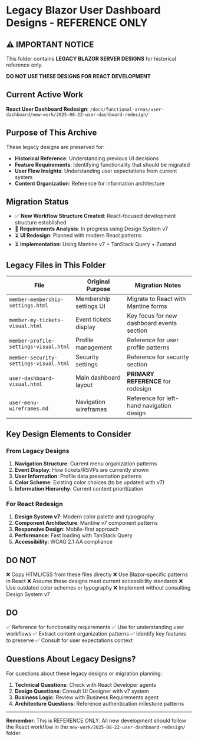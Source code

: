 # Legacy Blazor User Dashboard Designs - REFERENCE ONLY
<!-- Last Updated: 2025-08-22 -->
<!-- Status: LEGACY REFERENCE -->
<!-- Owner: Librarian -->

## ⚠️ IMPORTANT NOTICE

This folder contains **LEGACY BLAZOR SERVER DESIGNS** for historical reference only.

**DO NOT USE THESE DESIGNS FOR REACT DEVELOPMENT**

## Current Active Work

**React User Dashboard Redesign**: `/docs/functional-areas/user-dashboard/new-work/2025-08-22-user-dashboard-redesign/`

## Purpose of This Archive

These legacy designs are preserved for:
- **Historical Reference**: Understanding previous UI decisions
- **Feature Requirements**: Identifying functionality that should be migrated
- **User Flow Insights**: Understanding user expectations from current system
- **Content Organization**: Reference for information architecture

## Migration Status

- ✅ **New Workflow Structure Created**: React-focused development structure established
- 🔄 **Requirements Analysis**: In progress using Design System v7
- ⏳ **UI Redesign**: Planned with modern React patterns
- ⏳ **Implementation**: Using Mantine v7 + TanStack Query + Zustand

## Legacy Files in This Folder

| File | Original Purpose | Migration Notes |
|------|------------------|----------------|
| `member-membership-settings.html` | Membership settings UI | Migrate to React with Mantine forms |
| `member-my-tickets-visual.html` | Event tickets display | Key focus for new dashboard events section |
| `member-profile-settings-visual.html` | Profile management | Reference for user profile patterns |
| `member-security-settings-visual.html` | Security settings | Reference for security section |
| `user-dashboard-visual.html` | Main dashboard layout | **PRIMARY REFERENCE** for redesign |
| `user-menu-wireframes.md` | Navigation wireframes | Reference for left-hand navigation design |

## Key Design Elements to Consider

### From Legacy Designs
1. **Navigation Structure**: Current menu organization patterns
2. **Event Display**: How tickets/RSVPs are currently shown
3. **User Information**: Profile data presentation patterns
4. **Color Scheme**: Existing color choices (to be updated with v7)
5. **Information Hierarchy**: Current content prioritization

### For React Redesign
1. **Design System v7**: Modern color palette and typography
2. **Component Architecture**: Mantine v7 component patterns
3. **Responsive Design**: Mobile-first approach
4. **Performance**: Fast loading with TanStack Query
5. **Accessibility**: WCAG 2.1 AA compliance

## DO NOT

❌ Copy HTML/CSS from these files directly
❌ Use Blazor-specific patterns in React
❌ Assume these designs meet current accessibility standards
❌ Use outdated color schemes or typography
❌ Implement without consulting Design System v7

## DO

✅ Reference for functionality requirements
✅ Use for understanding user workflows
✅ Extract content organization patterns
✅ Identify key features to preserve
✅ Consult for user expectations context

## Questions About Legacy Designs?

For questions about these legacy designs or migration planning:

1. **Technical Questions**: Check with React Developer agents
2. **Design Questions**: Consult UI Designer with v7 system
3. **Business Logic**: Review with Business Requirements agent
4. **Architecture Questions**: Reference authentication milestone patterns

---

**Remember**: This is REFERENCE ONLY. All new development should follow the React workflow in the `new-work/2025-08-22-user-dashboard-redesign/` folder.